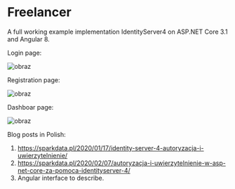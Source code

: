 # Freelancer

A full working example implementation IdentityServer4 on ASP.NET Core 3.1 and Angular 8.

Login page:

![obraz](https://user-images.githubusercontent.com/9487450/76454352-cc4c7200-63d4-11ea-99eb-f04346093341.png)

Registration page:

![obraz](https://user-images.githubusercontent.com/9487450/76454482-0ae22c80-63d5-11ea-9eb7-9547c28f6d98.png)

Dashboar page:

![obraz](https://user-images.githubusercontent.com/9487450/76455690-3addff80-63d6-11ea-83a1-481d786c191b.png)

Blog posts in Polish:

1. https://sparkdata.pl/2020/01/17/identity-server-4-autoryzacja-i-uwierzytelnienie/
2. https://sparkdata.pl/2020/02/07/autoryzacja-i-uwierzytelnienie-w-asp-net-core-za-pomoca-identityserver-4/
3. Angular interface to describe.
